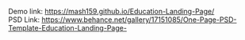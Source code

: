 Demo link:
https://mash159.github.io/Education-Landing-Page/
<br>
PSD Link:
https://www.behance.net/gallery/17151085/One-Page-PSD-Template-Education-Landing-Page-